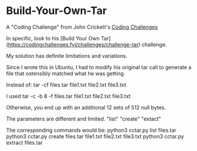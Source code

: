 # Build-Your-Own-Tar
A "Coding Challenge" from John Crickett's  [Coding Challenges](https://codingchallenges.fyi/challenges/intro)

In specific, look to his [Build Your Own Tar] (https://codingchallenges.fyi/challenges/challenge-tar) challenge.

My solution has definite limitations and variations.

Since I wrote this in Ubuntu, I had to modify his original tar call to generate a file that ostensibly matched what he was getting.

Instead of:
tar -cf files.tar file1.txt file2.txt file3.txt

I used 
tar -c -b 8 -f files.tar file1.txt file2.txt file3.txt

Otherwise, you end up with an additional 12 sets of 512 null bytes.

The parameters are different and limited. 
"list"
"create"
"extact"

The corresponding commands would be:
python3 cctar.py list files.tar 
python3 cctar.py create files.tar file1.txt file2.txt file3.txt
python3 cctar.py extract files.tar 
